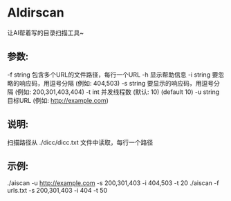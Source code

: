 # AIdirscan
让AI帮着写的目录扫描工具~

## 参数:
  -f string
    	包含多个URL的文件路径，每行一个URL
  -h	显示帮助信息
  -i string
    	要忽略的响应码，用逗号分隔 (例如: 404,503)
  -s string
    	要显示的响应码，用逗号分隔 (例如: 200,301,403,404)
  -t int
    	并发线程数 (默认: 10) (default 10)
  -u string
    	目标URL (例如: http://example.com)

## 说明:
  扫描路径从 ./dicc/dicc.txt 文件中读取，每行一个路径

## 示例:
  ./aiscan -u http://example.com -s 200,301,403 -i 404,503 -t 20
  ./aiscan -f urls.txt -s 200,301,403 -i 404 -t 50
